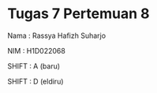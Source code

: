 # Tugas 7 Pertemuan 8

Nama  : Rassya Hafizh Suharjo

NIM   : H1D022068

SHIFT : A (baru)

SHIFT  : D (eldiru)

